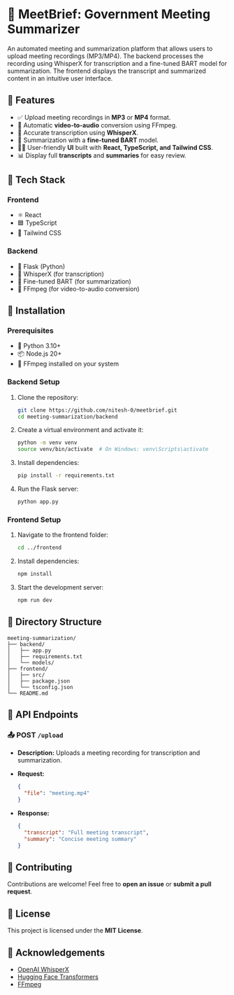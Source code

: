 # 📝 MeetBrief: Government Meeting Summarizer

An automated meeting and summarization platform that allows users to upload meeting recordings (MP3/MP4). The backend processes the recording using WhisperX for transcription and a fine-tuned BART model for summarization. The frontend displays the transcript and summarized content in an intuitive user interface.

## 🚀 Features

- ✅ Upload meeting recordings in **MP3** or **MP4** format.
- 🎥 Automatic **video-to-audio** conversion using FFmpeg.
- 🎤 Accurate transcription using **WhisperX**.
- 📄 Summarization with a **fine-tuned BART** model.
- 🧑‍💻 User-friendly **UI** built with **React, TypeScript, and Tailwind CSS**.
- 📊 Display full **transcripts** and **summaries** for easy review.

## 🧰 Tech Stack

### Frontend
- ⚛️ React
- 🟦 TypeScript
- 🎨 Tailwind CSS

### Backend
- 🐍 Flask (Python)
- 🎤 WhisperX (for transcription)
- 📄 Fine-tuned BART (for summarization)
- 🎥 FFmpeg (for video-to-audio conversion)

## 📌 Installation

### Prerequisites

- 🐍 Python 3.10+
- 📦 Node.js 20+
- 🎥 FFmpeg installed on your system

### Backend Setup

1. Clone the repository:

   ```bash
   git clone https://github.com/nitesh-0/meetbrief.git
   cd meeting-summarization/backend
   ```

2. Create a virtual environment and activate it:

   ```bash
   python -m venv venv
   source venv/bin/activate  # On Windows: venv\Scripts\activate
   ```

3. Install dependencies:

   ```bash
   pip install -r requirements.txt
   ```

4. Run the Flask server:

   ```bash
   python app.py
   ```

### Frontend Setup

1. Navigate to the frontend folder:

   ```bash
   cd ../frontend
   ```

2. Install dependencies:

   ```bash
   npm install
   ```

3. Start the development server:

   ```bash
   npm run dev
   ```

## 📂 Directory Structure

```
meeting-summarization/
├── backend/
│   ├── app.py
│   ├── requirements.txt
│   └── models/
├── frontend/
│   ├── src/
│   ├── package.json
│   └── tsconfig.json
└── README.md
```

## 📡 API Endpoints

### 📤 POST `/upload`

- **Description:** Uploads a meeting recording for transcription and summarization.

- **Request:**

    ```json
    {
      "file": "meeting.mp4"
    }
    ```

- **Response:**

    ```json
    {
      "transcript": "Full meeting transcript",
      "summary": "Concise meeting summary"
    }
    ```

## 🤝 Contributing

Contributions are welcome! Feel free to **open an issue** or **submit a pull request**.

## 📜 License

This project is licensed under the **MIT License**.

## 🙌 Acknowledgements

- [OpenAI WhisperX](https://github.com/openai/whisper)
- [Hugging Face Transformers](https://huggingface.co/)
- [FFmpeg](https://ffmpeg.org/)